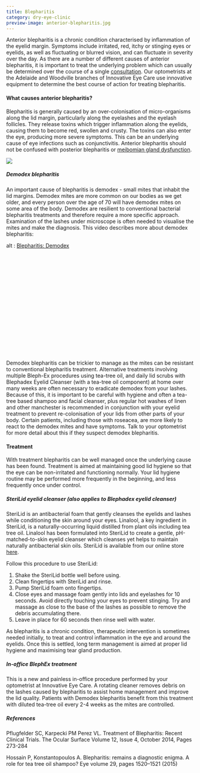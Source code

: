 ```yaml
---
title: Blepharitis
category: dry-eye-clinic
preview-image: anterior-blepharitis.jpg
---
```

<div class="employee-heading">
<p>Anterior blepharitis is a chronic condition characterised by inflammation of the eyelid margin. Symptoms include irritated, red, itchy or stinging eyes or eyelids, as well as fluctuating or blurred vision, and can fluctuate in severity over the day. As there are a number of different causes of anterior blepharitis, it is important to treat the underlying problem which can usually be determined over the course of a single <a href="/what-we-do/eye-exam">consultation</a>. Our optometrists at the Adelaide and Woodville branches of Innovative Eye Care use innovative equipment to determine the best course of action for treating blepharitis.</p>
</div>

#### What causes anterior blepharitis?

Blepharitis is generally caused by an over-colonisation of micro-organisms along the lid margin, particularly along the eyelashes and the eyelash follicles. They release toxins which trigger inflammation along the eyelids, causing them to become red, swollen and crusty. The toxins can also enter the eye, producing more severe symptoms. This can be an underlying cause of eye infections such as conjunctivitis. Anterior blepharitis should not be confused with posterior blepharitis or <a href="/what-we-do/meibomian-gland-dysfunction">meibomian gland dysfunction</a>.

![](/uploads/blepharitis.jpg)

##### Demodex blepharitis

An important cause of blepharitis is demodex - small mites that inhabit the lid margins. Demodex mites are more common on our bodies as we get older, and every person over the age of 70 will have demodex mites on some area of the body. Demodex are resilient to conventional bacterial blepharitis treatments and therefore require a more specific approach. Examination of the lashes under microscope is often needed to visualise the mites and make the diagnosis. This video describes more about demodex blepharitis:

<div class="myWrapper" style="position: relative; padding-bottom: 56.25%; height: 0;"><!--\\[if IE]><iframe frameborder="0" type="text/html" src="https://2689-2347.captiv8online.com/animations/embed/one/lids-demodex?player_width=100%&player_height=100%&site_company_language=34&autostart=false" width="100%" height="100%" style="position:absolute;top:0;left:0;width:100%;height:100%;"></iframe><!\\[endif]--><!--\\[if !IE]> <--><object data="https://2689-2347.captiv8online.com/animations/embed/one/lids-demodex?player_width=100%&player_height=100%&site_company_language=34&autostart=false" type="text/html" width="100%" height="100%" style="position:absolute;top:0;left:0;width:100%;height:100%;">  alt : <a href="https://2689-2347.captiv8online.com/animations/embed/one/lids-demodex?player_width=100%&player_height=100%&site_company_language=34&autostart=false">Blepharitis: Demodex</a></object><!--> <!\\[endif]--></div>

<br>

Demodex blepharitis can be trickier to manage as the mites can be resistant to conventional blepharitis treatment. Alternative treatments involving multiple Bleph-Ex procedures using tea-tree oil, and daily lid scrubs with Blephadex Eyelid Cleanser (with a tea-tree oil component) at home over many weeks are often necessary to eradicate demodex from your lashes. Because of this, it is important to be careful with hygiene and often a tea-tree based shampoo and facial cleanser, plus regular hot washes of linen and other manchester is recommended in conjunction with your eyelid treatment to prevent re-colonisation of your lids from other parts of your body. Certain patients, including those with roseacea, are more likely to react to the demodex mites and have symptoms. Talk to your optometrist for more detail about this if they suspect demodex blepharitis.

#### Treatment

With treatment blepharitis can be well managed once the underlying cause has been found. Treatment is aimed at maintaining good lid hygiene so that the eye can be non-irritated and functioning normally. Your lid hygiene routine may be performed more frequently in the beginning, and less frequently once under control.

##### SteriLid eyelid cleanser (also applies to Blephadex eyelid cleanser)

SteriLid is an antibacterial foam that gently cleanses the eyelids and lashes while conditioning the skin around your eyes. Linalool, a key ingredient in SteriLid, is a naturally-occurring liquid distilled from plant oils including tea tree oil. Linalool has been formulated into SteriLid to create a gentle, pH-matched-to-skin eyelid cleanser which cleanses yet helps to maintain naturally antibacterial skin oils. SteriLid is available from our online store [here](http://eyesolutions.com.au/collections/dry-eye-treatments/products/sterilid-eye-cleanser).

Follow this procedure to use SteriLid:

1. Shake the SteriLid bottle well before using.
2. Clean fingertips with SteriLid and rinse.
3. Pump SteriLid foam onto fingertips.
4. Close eyes and massage foam gently into lids and eyelashes for 10 seconds. Avoid directly touching your eyes to prevent stinging. Try and massage as close to the base of the lashes as possible to remove the debris accumulating there.
5. Leave in place for 60 seconds then rinse well with water.

As blepharitis is a chronic condition, therapeutic intervention is sometimes needed initially, to treat and control inflammation in the eye and around the eyelids. Once this is settled, long term management is aimed at proper lid hygiene and maximising tear gland production.

##### In-office BlephEx treatment

This is a new and painless in-office procedure performed by your optometrist at Innovative Eye Care. A rotating cleaner removes debris on the lashes caused by blepharitis to assist home management and improve the lid quality. Patients with Demodex blepharitis benefit from this treatment with diluted tea-tree oil every 2-4 weeks as the mites are controlled.

##### References

Pflugfelder SC, Karpecki PM Perez VL. Treatment of Blepharitis: Recent Clinical Trials. The Ocular Surface Volume 12, Issue 4, October 2014, Pages 273-284

Hossain P, Konstantopoulos A. Blepharitis: remains a diagnostic enigma. A role for tea tree oil shampoo? Eye volume 29, pages 1520–1521 (2015)
